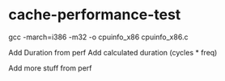 # cache-performance-test


gcc -march=i386 -m32 -o cpuinfo_x86 cpuinfo_x86.c


Add Duration from perf
Add calculated duration (cycles * freq)

Add more stuff from perf
